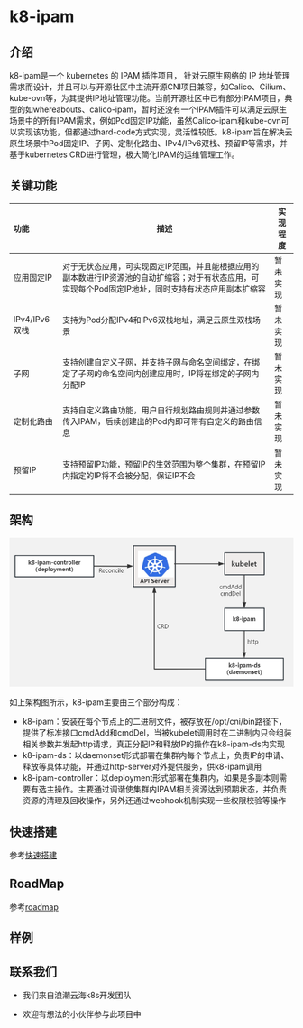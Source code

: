 # k8-ipam

## 介绍

k8-ipam是一个 kubernetes 的 IPAM 插件项目， 针对云原生网络的 IP 地址管理需求而设计，并且可以与开源社区中主流开源CNI项目兼容，如Calico、Cilium、kube-ovn等，为其提供IP地址管理功能。当前开源社区中已有部分IPAM项目，典型的如whereabouts、calico-ipam，暂时还没有一个IPAM插件可以满足云原生场景中的所有IPAM需求，例如Pod固定IP功能，虽然Calico-ipam和kube-ovn可以实现该功能，但都通过hard-code方式实现，灵活性较低。k8-ipam旨在解决云原生场景中Pod固定IP、子网、定制化路由、IPv4/IPv6双栈、预留IP等需求，并基于kubernetes CRD进行管理，极大简化IPAM的运维管理工作。

## 关键功能

| 功能          | 描述                                                         | 实现程度 |
| :------------ | ------------------------------------------------------------ | -------- |
| 应用固定IP    | 对于无状态应用，可实现固定IP范围，并且能根据应用的副本数进行IP资源池的自动扩缩容；对于有状态应用，可实现每个Pod固定IP地址，同时支持有状态应用副本扩缩容 | 暂未实现 |
| IPv4/IPv6双栈 | 支持为Pod分配IPv4和IPv6双栈地址，满足云原生双栈场景          | 暂未实现 |
| 子网          | 支持创建自定义子网，并支持子网与命名空间绑定，在绑定了子网的命名空间内创建应用时，IP将在绑定的子网内分配IP | 暂未实现 |
| 定制化路由    | 支持自定义路由功能，用户自行规划路由规则并通过参数传入IPAM，后续创建出的Pod内即可带有自定义的路由信息 | 暂未实现 |
| 预留IP        | 支持预留IP功能，预留IP的生效范围为整个集群，在预留IP内指定的IP将不会被分配，保证IP不会 | 暂未实现 |



## 架构

 ![](.\docs\images\架构图.png)

如上架构图所示，k8-ipam主要由三个部分构成：

- k8-ipam：安装在每个节点上的二进制文件，被存放在/opt/cni/bin路径下，提供了标准接口cmdAdd和cmdDel，当被kubelet调用时在二进制内只会组装相关参数并发起http请求，真正分配IP和释放IP的操作在k8-ipam-ds内实现
- k8-ipam-ds：以daemonset形式部署在集群内每个节点上，负责IP的申请、释放等具体功能，并通过http-server对外提供服务，供k8-ipam调用
- k8-ipam-controller：以deployment形式部署在集群内，如果是多副本则需要有选主操作。主要通过调谐使集群内IPAM相关资源达到预期状态，并负责资源的清理及回收操作，另外还通过webhook机制实现一些权限校验等操作

## 快速搭建

参考[快速搭建](./docs/install.md)

## RoadMap

参考[roadmap](roadmap.md)

## 样例



## 联系我们

 - 我们来自浪潮云海k8s开发团队

 - 欢迎有想法的小伙伴参与此项目中

   
